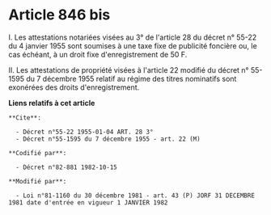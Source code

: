 # Article 846 bis

I. Les attestations notariées visées au 3° de l'article 28 du décret n° 55-22 du 4 janvier 1955 sont soumises à une taxe fixe
de publicité foncière ou, le cas échéant, à un droit fixe d'enregistrement de 50 F.

II. Les attestations de propriété visées à l'article 22 modifié du décret n° 55-1595 du 7 décembre 1955 relatif au régime des
titres nominatifs sont exonérées des droits d'enregistrement.

**Liens relatifs à cet article**

	**Cite**:

	  - Décret n°55-22 1955-01-04 ART. 28 3°
	  - Décret n°55-1595 du 7 décembre 1955 - art. 22 (M)

	**Codifié par**:

	  - Décret n°82-881 1982-10-15

	**Modifié par**:

	  - Loi n°81-1160 du 30 décembre 1981 - art. 43 (P) JORF 31 DECEMBRE 1981 date d'entrée en vigueur 1 JANVIER 1982
